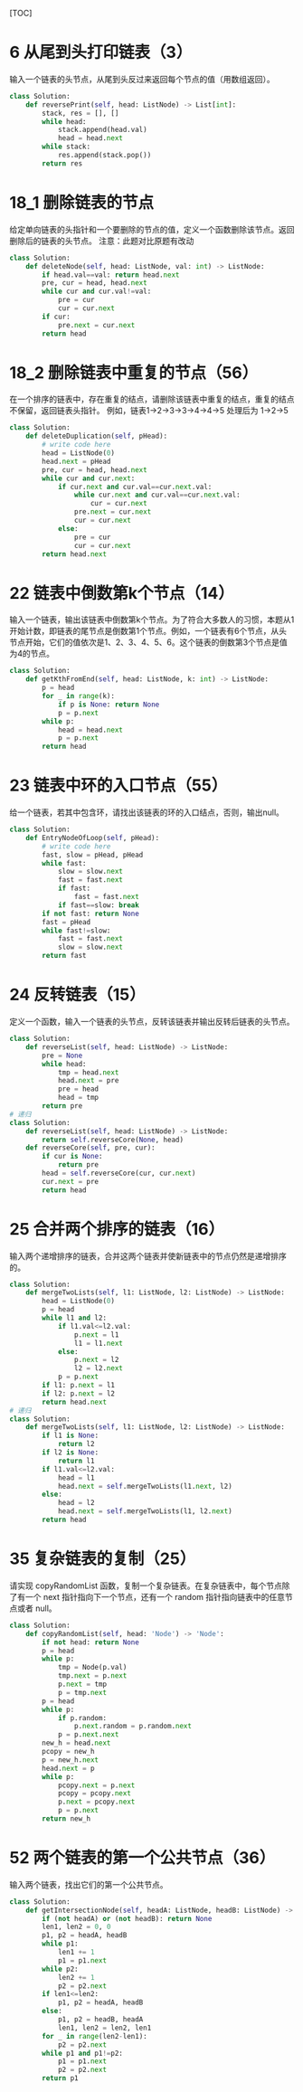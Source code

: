 [TOC]
# 6 从尾到头打印链表（3）
输入一个链表的头节点，从尾到头反过来返回每个节点的值（用数组返回）。
```python
class Solution:
    def reversePrint(self, head: ListNode) -> List[int]:
        stack, res = [], []
        while head:
            stack.append(head.val)
            head = head.next
        while stack:
            res.append(stack.pop())
        return res
```
# 18_1 删除链表的节点
给定单向链表的头指针和一个要删除的节点的值，定义一个函数删除该节点。返回删除后的链表的头节点。
注意：此题对比原题有改动
```python
class Solution:
    def deleteNode(self, head: ListNode, val: int) -> ListNode:
        if head.val==val: return head.next
        pre, cur = head, head.next
        while cur and cur.val!=val:
            pre = cur
            cur = cur.next
        if cur:
            pre.next = cur.next
        return head
```
# 18_2 删除链表中重复的节点（56）
在一个排序的链表中，存在重复的结点，请删除该链表中重复的结点，重复的结点不保留，返回链表头指针。 例如，链表1->2->3->3->4->4->5 处理后为 1->2->5
```python
class Solution:
    def deleteDuplication(self, pHead):
        # write code here
        head = ListNode(0)
        head.next = pHead
        pre, cur = head, head.next
        while cur and cur.next:
            if cur.next and cur.val==cur.next.val:
                while cur.next and cur.val==cur.next.val:
                    cur = cur.next
                pre.next = cur.next
                cur = cur.next
            else:
                pre = cur
                cur = cur.next
        return head.next
```
# 22 链表中倒数第k个节点（14）
输入一个链表，输出该链表中倒数第k个节点。为了符合大多数人的习惯，本题从1开始计数，即链表的尾节点是倒数第1个节点。例如，一个链表有6个节点，从头节点开始，它们的值依次是1、2、3、4、5、6。这个链表的倒数第3个节点是值为4的节点。
```python
class Solution:
    def getKthFromEnd(self, head: ListNode, k: int) -> ListNode:
        p = head
        for _ in range(k):
            if p is None: return None
            p = p.next
        while p:
            head = head.next
            p = p.next
        return head
```
# 23 链表中环的入口节点（55）
给一个链表，若其中包含环，请找出该链表的环的入口结点，否则，输出null。
```python
class Solution:
    def EntryNodeOfLoop(self, pHead):
        # write code here
        fast, slow = pHead, pHead
        while fast:
            slow = slow.next
            fast = fast.next
            if fast:
                fast = fast.next
            if fast==slow: break
        if not fast: return None
        fast = pHead
        while fast!=slow:
            fast = fast.next
            slow = slow.next
        return fast
```
# 24 反转链表（15）
定义一个函数，输入一个链表的头节点，反转该链表并输出反转后链表的头节点。
```python
class Solution:
    def reverseList(self, head: ListNode) -> ListNode:
        pre = None
        while head:
            tmp = head.next
            head.next = pre
            pre = head
            head = tmp
        return pre
# 递归
class Solution:
    def reverseList(self, head: ListNode) -> ListNode:
        return self.reverseCore(None, head)
    def reverseCore(self, pre, cur):
        if cur is None:
            return pre
        head = self.reverseCore(cur, cur.next)
        cur.next = pre
        return head
```
# 25 合并两个排序的链表（16）
输入两个递增排序的链表，合并这两个链表并使新链表中的节点仍然是递增排序的。
```python
class Solution:
    def mergeTwoLists(self, l1: ListNode, l2: ListNode) -> ListNode:
        head = ListNode(0)
        p = head
        while l1 and l2:
            if l1.val<=l2.val:
                p.next = l1
                l1 = l1.next
            else:
                p.next = l2
                l2 = l2.next
            p = p.next
        if l1: p.next = l1
        if l2: p.next = l2
        return head.next
# 递归
class Solution:
    def mergeTwoLists(self, l1: ListNode, l2: ListNode) -> ListNode:
        if l1 is None:
            return l2
        if l2 is None:
            return l1
        if l1.val<=l2.val:
            head = l1
            head.next = self.mergeTwoLists(l1.next, l2)
        else:
            head = l2
            head.next = self.mergeTwoLists(l1, l2.next)
        return head
```
# 35 复杂链表的复制（25）
请实现 copyRandomList 函数，复制一个复杂链表。在复杂链表中，每个节点除了有一个 next 指针指向下一个节点，还有一个 random 指针指向链表中的任意节点或者 null。
```python
class Solution:
    def copyRandomList(self, head: 'Node') -> 'Node':
        if not head: return None
        p = head
        while p:
            tmp = Node(p.val)
            tmp.next = p.next
            p.next = tmp
            p = tmp.next
        p = head
        while p:
            if p.random:
                p.next.random = p.random.next
            p = p.next.next
        new_h = head.next
        pcopy = new_h
        p = new_h.next
        head.next = p
        while p:
            pcopy.next = p.next
            pcopy = pcopy.next
            p.next = pcopy.next
            p = p.next
        return new_h
```
# 52 两个链表的第一个公共节点（36）
输入两个链表，找出它们的第一个公共节点。
```python
class Solution:
    def getIntersectionNode(self, headA: ListNode, headB: ListNode) -> ListNode:
        if (not headA) or (not headB): return None
        len1, len2 = 0, 0
        p1, p2 = headA, headB
        while p1:
            len1 += 1
            p1 = p1.next
        while p2:
            len2 += 1
            p2 = p2.next
        if len1<=len2:
            p1, p2 = headA, headB
        else:
            p1, p2 = headB, headA
            len1, len2 = len2, len1
        for _ in range(len2-len1):
            p2 = p2.next
        while p1 and p1!=p2:
            p1 = p1.next
            p2 = p2.next
        return p1
```